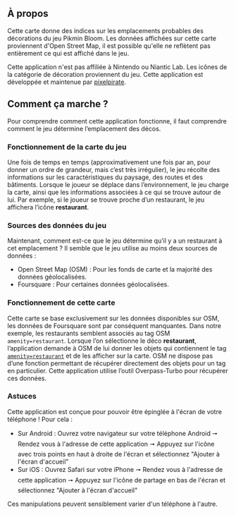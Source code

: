 ## À propos

Cette carte donne des indices sur les emplacements probables des décorations du jeu Pikmin Bloom. Les données affichées sur cette carte proviennent d'Open Street Map, il est possible qu'elle ne reflètent pas entièrement ce qui est affiché dans le jeu.

Cette application n'est pas affiliée à Nintendo ou Niantic Lab. Les icônes de la catégorie de décoration proviennent du jeu. Cette application est développée et maintenue par [pixelpirate](https://pixelpirate.fr).

## Comment ça marche&nbsp;?

Pour comprendre comment cette application fonctionne, il faut comprendre comment le jeu détermine l’emplacement des décos.

### Fonctionnement de la carte du jeu

Une fois de temps en temps (approximativement une fois par an, pour donner un ordre de grandeur, mais c’est très irrégulier), le jeu récolte des informations sur les caractéristiques du paysage, des routes et des bâtiments.
Lorsque le joueur se déplace dans l’environnement, le jeu charge la carte, ainsi que les informations associées à ce qui se trouve autour de lui.
Par exemple, si le joueur se trouve proche d’un restaurant, le jeu affichera l’icône **restaurant**.

### Sources des données du jeu

Maintenant, comment est-ce que le jeu détermine qu’il y a un restaurant à cet emplacement&nbsp;? Il semble que le jeu utilise au moins deux sources de données&nbsp;:

- Open Street Map (OSM)&nbsp;: Pour les fonds de carte et la majorité des données géolocalisées.
- Foursquare&nbsp;: Pour certaines données géolocalisées.

### Fonctionnement de cette carte

Cette carte se base exclusivement sur les données disponibles sur OSM, les données de Foursquare sont par conséquent manquantes. Dans notre exemple, les restaurants semblent associés au tag OSM `amenity=restaurant`.
Lorsque l’on sélectionne le déco **restaurant**, l’application demande à OSM de lui donner les objets qui contiennent le tag [`amenity=restaurant`](https://wiki.openstreetmap.org/wiki/Key:amenity) et de les afficher sur la carte.
OSM ne dispose pas d’une fonction permettant de récupérer directement des objets pour un tag en particulier. Cette application utilise l’outil Overpass-Turbo pour récupérer ces données.

### Astuces

Cette application est conçue pour pouvoir être épinglée à l'écran de votre téléphone&nbsp;! Pour cela&nbsp;:
- Sur Android&nbsp;: Ouvrez votre navigateur sur votre téléphone Android 🠖 Rendez vous à l'adresse de cette application 🠖 Appuyez sur l'icône avec trois points en haut à droite de l'écran et sélectionnez "Ajouter à l'écran d'accueil"
- Sur iOS&nbsp;: Ouvrez Safari sur votre iPhone 🠖 Rendez vous à l'adresse de cette application 🠖 Appuyez sur l'icône de partage en bas de l'écran et sélectionnez "Ajouter à l'écran d'accueil"

Ces manipulations peuvent sensiblement varier d'un téléphone à l'autre.

